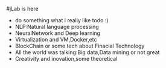   #jLab is here
  + do something what i really like todo :)
  + NLP:Natural language processing
  + NeuralNetwork and Deep learning
  + Virtualization and VM,Docker,etc
  + BlockChain or some tech about Finacial Technology
  + All the world was talking:Big data,Data mining or not great
  + Creativity and inovation,some theoretical 